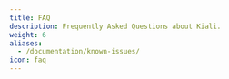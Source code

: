 ```yaml
---
title: FAQ
description: Frequently Asked Questions about Kiali.
weight: 6
aliases:
  - /documentation/known-issues/
icon: faq
---
```


